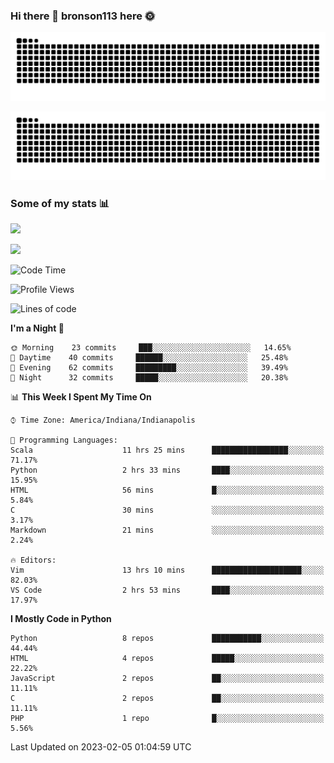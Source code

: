 ### Hi there 👋 bronson113 here 🌞
<div align="center">

![GitHub Snake Light](https://raw.githubusercontent.com/bronson113/bronson113/snake/github-snake.svg#gh-light-mode-only)

![GitHub Snake dark](https://raw.githubusercontent.com/bronson113/bronson113/snake/github-snake-dark.svg#gh-dark-mode-only)

</div>

### Some of my stats 📊
![](https://github-readme-stats-sigma-five.vercel.app/api?username=bronson113&theme=transparent&show_icons=true)

![](https://github-readme-stats-sigma-five.vercel.app/api/top-langs/?username=bronson113&theme=transparent&layout=compact&card_width=445)



<!--START_SECTION:waka-->
![Code Time](http://img.shields.io/badge/Code%20Time-31%20hrs%2016%20mins-blue)

![Profile Views](http://img.shields.io/badge/Profile%20Views-0-blue)

![Lines of code](https://img.shields.io/badge/From%20Hello%20World%20I%27ve%20Written-119%20Thousand%20lines%20of%20code-blue)

**I'm a Night 🦉** 

```text
🌞 Morning    23 commits     ███░░░░░░░░░░░░░░░░░░░░░░   14.65% 
🌆 Daytime    40 commits     ██████░░░░░░░░░░░░░░░░░░░   25.48% 
🌃 Evening    62 commits     █████████░░░░░░░░░░░░░░░░   39.49% 
🌙 Night      32 commits     █████░░░░░░░░░░░░░░░░░░░░   20.38%

```


📊 **This Week I Spent My Time On** 

```text
⌚︎ Time Zone: America/Indiana/Indianapolis

💬 Programming Languages: 
Scala                    11 hrs 25 mins      █████████████████░░░░░░░░   71.17% 
Python                   2 hrs 33 mins       ████░░░░░░░░░░░░░░░░░░░░░   15.95% 
HTML                     56 mins             █░░░░░░░░░░░░░░░░░░░░░░░░   5.84% 
C                        30 mins             ░░░░░░░░░░░░░░░░░░░░░░░░░   3.17% 
Markdown                 21 mins             ░░░░░░░░░░░░░░░░░░░░░░░░░   2.24%

🔥 Editors: 
Vim                      13 hrs 10 mins      ████████████████████░░░░░   82.03% 
VS Code                  2 hrs 53 mins       ████░░░░░░░░░░░░░░░░░░░░░   17.97%

```

**I Mostly Code in Python** 

```text
Python                   8 repos             ███████████░░░░░░░░░░░░░░   44.44% 
HTML                     4 repos             █████░░░░░░░░░░░░░░░░░░░░   22.22% 
JavaScript               2 repos             ██░░░░░░░░░░░░░░░░░░░░░░░   11.11% 
C                        2 repos             ██░░░░░░░░░░░░░░░░░░░░░░░   11.11% 
PHP                      1 repo              █░░░░░░░░░░░░░░░░░░░░░░░░   5.56%

```



 Last Updated on 2023-02-05 01:04:59 UTC
<!--END_SECTION:waka-->
